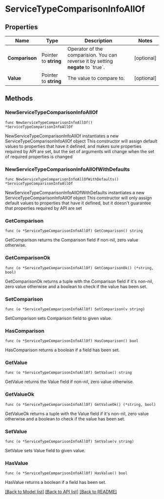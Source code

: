# ServiceTypeComparisonInfoAllOf

## Properties

Name | Type | Description | Notes
------------ | ------------- | ------------- | -------------
**Comparison** | Pointer to **string** | Operator of the comparision. You can reverse it by setting **negate** to &#x60;true&#x60;. | [optional] 
**Value** | Pointer to **string** | The value to compare to. | [optional] 

## Methods

### NewServiceTypeComparisonInfoAllOf

`func NewServiceTypeComparisonInfoAllOf() *ServiceTypeComparisonInfoAllOf`

NewServiceTypeComparisonInfoAllOf instantiates a new ServiceTypeComparisonInfoAllOf object
This constructor will assign default values to properties that have it defined,
and makes sure properties required by API are set, but the set of arguments
will change when the set of required properties is changed

### NewServiceTypeComparisonInfoAllOfWithDefaults

`func NewServiceTypeComparisonInfoAllOfWithDefaults() *ServiceTypeComparisonInfoAllOf`

NewServiceTypeComparisonInfoAllOfWithDefaults instantiates a new ServiceTypeComparisonInfoAllOf object
This constructor will only assign default values to properties that have it defined,
but it doesn't guarantee that properties required by API are set

### GetComparison

`func (o *ServiceTypeComparisonInfoAllOf) GetComparison() string`

GetComparison returns the Comparison field if non-nil, zero value otherwise.

### GetComparisonOk

`func (o *ServiceTypeComparisonInfoAllOf) GetComparisonOk() (*string, bool)`

GetComparisonOk returns a tuple with the Comparison field if it's non-nil, zero value otherwise
and a boolean to check if the value has been set.

### SetComparison

`func (o *ServiceTypeComparisonInfoAllOf) SetComparison(v string)`

SetComparison sets Comparison field to given value.

### HasComparison

`func (o *ServiceTypeComparisonInfoAllOf) HasComparison() bool`

HasComparison returns a boolean if a field has been set.

### GetValue

`func (o *ServiceTypeComparisonInfoAllOf) GetValue() string`

GetValue returns the Value field if non-nil, zero value otherwise.

### GetValueOk

`func (o *ServiceTypeComparisonInfoAllOf) GetValueOk() (*string, bool)`

GetValueOk returns a tuple with the Value field if it's non-nil, zero value otherwise
and a boolean to check if the value has been set.

### SetValue

`func (o *ServiceTypeComparisonInfoAllOf) SetValue(v string)`

SetValue sets Value field to given value.

### HasValue

`func (o *ServiceTypeComparisonInfoAllOf) HasValue() bool`

HasValue returns a boolean if a field has been set.


[[Back to Model list]](../README.md#documentation-for-models) [[Back to API list]](../README.md#documentation-for-api-endpoints) [[Back to README]](../README.md)


